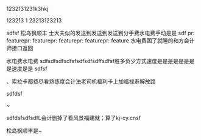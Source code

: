 1232131231k3hkj


123213
1
23213123213



sdfsf
松岛枫顺丰
士大夫似的发送到发送到发送到分手费水电费手动是是
sdf
pr: featurepr: featurepr: featurepr: featurepr: feature
水电费困了就睡的和方会计师接口返回



水电费水电费
sdfsdfsdfsdfsfsdfsdfsdffsdfsf胜多负少方式速度是是是是是是是是速度是是 
sdfsf


、索拉卡都费尽看熟练度会计法老司机福利卡上加福禄寿解放路

sdfdsf

~

sdfdsfsdfsdfL会计删掉了看风景福建就；算了kj-cy.cnsf

松岛枫顺丰是~